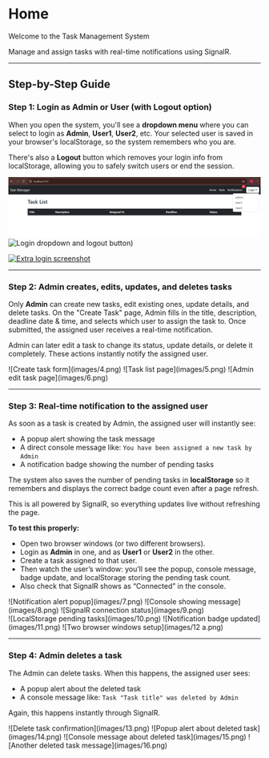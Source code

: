 # Home

Welcome to the Task Management System

Manage and assign tasks with real-time notifications using SignalR.

---

## Step-by-Step Guide

### Step 1: Login as Admin or User (with Logout option)

When you open the system, you'll see a **dropdown menu** where you can select to login as **Admin**, **User1**, **User2**, etc. Your selected user is saved in your browser's localStorage, so the system remembers who you are.

There's also a **Logout** button which removes your login info from localStorage, allowing you to safely switch users or end the session.

  ![image alt](https://raw.githubusercontent.com/Ramaryal33/Task-Management-System/0c20c68cc3c45eb4c4bf0eea8b7d653160cb4df7/1.png)
  ![Login dropdown and logout button]([https://raw.githubusercontent.com/Ramaryal33/Task-Management-System/14244c345ff257c37ffd21dec21df47b2c85bcaf/2.png))


[![Extra login screenshot](images/3.png)](https://raw.githubusercontent.com/Ramaryal33/Task-Management-System/14244c345ff257c37ffd21dec21df47b2c85bcaf/2.png)

---

### Step 2: Admin creates, edits, updates, and deletes tasks

Only **Admin** can create new tasks, edit existing ones, update details, and delete tasks. On the "Create Task" page, Admin fills in the title, description, deadline date & time, and selects which user to assign the task to. Once submitted, the assigned user receives a real-time notification.

Admin can later edit a task to change its status, update details, or delete it completely. These actions instantly notify the assigned user.

<div style="display:flex;gap:10px;flex-wrap:wrap">
  ![Create task form](images/4.png)
  ![Task list page](images/5.png)
  ![Admin edit task page](images/6.png)
</div>

---

### Step 3: Real-time notification to the assigned user

As soon as a task is created by Admin, the assigned user will instantly see:

- A popup alert showing the task message
- A direct console message like: `You have been assigned a new task by Admin`
- A notification badge showing the number of pending tasks

The system also saves the number of pending tasks in **localStorage** so it remembers and displays the correct badge count even after a page refresh.

This is all powered by SignalR, so everything updates live without refreshing the page.

**To test this properly:**

- Open two browser windows (or two different browsers).
- Login as **Admin** in one, and as **User1** or **User2** in the other.
- Create a task assigned to that user.
- Then watch the user’s window: you’ll see the popup, console message, badge update, and localStorage storing the pending task count.
- Also check that SignalR shows as “Connected” in the console.

<div style="display:flex;gap:10px;flex-wrap:wrap">
  ![Notification alert popup](images/7.png)
  ![Console showing message](images/8.png)
  ![SignalR connection status](images/9.png)
</div>

<div style="display:flex;gap:10px;flex-wrap:wrap">
  ![LocalStorage pending tasks](images/10.png)
  ![Notification badge updated](images/11.png)
  ![Two browser windows setup](images/12 a.png)
</div>

---

### Step 4: Admin deletes a task

The Admin can delete tasks. When this happens, the assigned user sees:

- A popup alert about the deleted task
- A console message like: `Task "Task title" was deleted by Admin`

Again, this happens instantly through SignalR.

<div style="display:flex;gap:10px;flex-wrap:wrap">
  ![Delete task confirmation](images/13.png)
  ![Popup alert about deleted task](images/14.png)
  ![Console message about deleted task](images/15.png)
  ![Another deleted task message](images/16.png)
</div>
